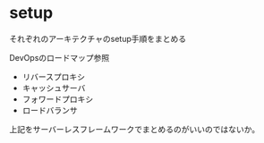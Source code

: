 # setup

それぞれのアーキテクチャのsetup手順をまとめる


DevOpsのロードマップ参照

- リバースプロキシ
- キャッシュサーバ
- フォワードプロキシ
- ロードバランサ

上記をサーバーレスフレームワークでまとめるのがいいのではないか。
